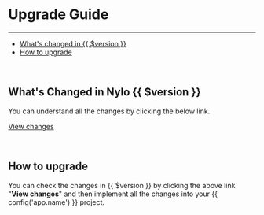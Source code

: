 # Upgrade Guide

---

<a name="section-1"></a>
- [What's changed in {{ $version }}](#whats-changed-in-nylo-6 "What's Changed in {{ $version }}")
- [How to upgrade](#how-to-upgrade "How to upgrade")


<a name="whats-changed-in-nylo-6"></a>
<br>
## What's Changed in Nylo {{ $version }}

You can understand all the changes by clicking the below link.

<a name="View {{ $version }} changes" href="https://github.com/nylo-core/nylo/compare/5.x...6.x#diff" target="_BLANK">View changes</a>

<a name="how-to-upgrade"></a>
<br>
## How to upgrade

You can check the changes in {{ $version }} by clicking the above link "**View changes**" and then implement all the changes into your {{ config('app.name') }} project.
